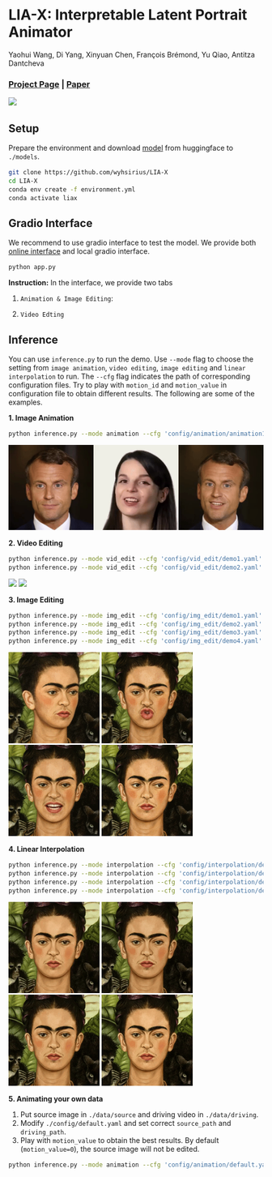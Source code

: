 # LIA-X: Interpretable Latent Portrait Animator
Yaohui Wang, Di Yang, Xinyuan Chen, François Brémond, Yu Qiao, Antitza Dantcheva
### [Project Page](https://wyhsirius.github.io/LIA-X-project/) | [Paper]()

<img src="teaser.gif" width="1000">

## Setup

Prepare the environment and download [model]() from huggingface to `./models`. 

```bash
git clone https://github.com/wyhsirius/LIA-X
cd LIA-X
conda env create -f environment.yml
conda activate liax
```

## Gradio Interface 
We recommend to use gradio interface to test the model. We provide both [online interface]() and local gradio interface.


```bash
python app.py
```

**Instruction:** In the interface, we provide two tabs 
  1. `Animation & Image Editing`:

  2. `Video Edting`


## Inference
You can use `inference.py` to run the demo. Use `--mode` flag to choose the setting from `image animation`, `video editing`, `image editing` and `linear interpolation` to run. The `--cfg` flag indicates the path of corresponding configuration files. Try to play with `motion_id` and `motion_value` in configuration file to obtain different results. The following are some of the examples.

**1. Image Animation**
```bash
python inference.py --mode animation --cfg 'config/animation/animation1.yaml'
```
<img src="assets/animation1.gif">

**2. Video Editing**
```bash
python inference.py --mode vid_edit --cfg 'config/vid_edit/demo1.yaml'
python inference.py --mode vid_edit --cfg 'config/vid_edit/demo2.yaml'
```
<img src="assets/vid_edit1.gif" height="180">     <img src="assets/vid_edit2.gif" height="180">


**3. Image Editing**
```bash
python inference.py --mode img_edit --cfg 'config/img_edit/demo1.yaml'
python inference.py --mode img_edit --cfg 'config/img_edit/demo2.yaml'
python inference.py --mode img_edit --cfg 'config/img_edit/demo3.yaml'
python inference.py --mode img_edit --cfg 'config/img_edit/demo4.yaml'
```
<img src="assets/img_edit1.png" height="180"> <img src="assets/img_edit2.png" height="180"> <img src="assets/img_edit3.png" height="180"> <img src="assets/img_edit4.png" height="180">

**4. Linear Interpolation**
```bash
python inference.py --mode interpolation --cfg 'config/interpolation/demo1.yaml'
python inference.py --mode interpolation --cfg 'config/interpolation/demo2.yaml'
python inference.py --mode interpolation --cfg 'config/interpolation/demo5.yaml'
python inference.py --mode interpolation --cfg 'config/interpolation/demo6.yaml'
```
<img src="assets/interpolation1.gif" height="180"> <img src="assets/interpolation2.gif" height="180"> <img src="assets/interpolation5.gif" height="180"> <img src="assets/interpolation6.gif" height="180">

**5. Animating your own data**

1. Put source image in `./data/source` and driving video in `./data/driving`.
2. Modify `./config/default.yaml` and set correct `source_path` and `driving_path`.
3. Play with `motion_value` to obtain the best results. By default (`motion_value=0`), the source image will not be edited.
```bash
python inference.py --mode animation --cfg 'config/animation/default.yaml'
```

